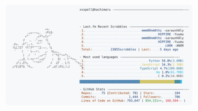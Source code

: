 <!-- <img align="right" src="https://visitor-badge.laobi.icu/badge?page_id=selerqc.selerqc" alt="Visitor Badge" />
👋 Halo, Niece and Nephew  

I'm **Selerqc**, a **Senior Information Technology Student** aspiring to become a **Software Engineer**, with a strong interest in **Backend Development**.  
[![🌐 Portfolio](https://img.shields.io/badge/Portfolio-Visit-red?style=for-the-badge&logo=git)](https://selerqc.is-a.dev/)


---
## 📊 GitHub Analytics & Metrics  
<div align="center">
  <img src="/metrics.base.svg" alt="GitHub Metrics" width="45%" />
  <img src="/metrics.plugin.isocalendar.fullyear.svg" alt="Full-year Isocalendar" width="45%" />
  <img src="/metrics.plugin.wakatime.svg" alt="Wakatime Stats" width="50%">
</div>

---

## ⚒️ Tech Stack & Tools  
<div align="center">
  <img src="https://skillicons.dev/icons?i=nodejs,express,mongodb,javascript,mysql,postgres,firebase,supabase,vercel" alt="Tech Stack Icons" /><br/>
  <img src="https://skillicons.dev/icons?i=docker,kubernetes,bash,nestjs,postman,git,prisma,sequelize,redis" alt="Tech Stack Icons" />
</div>

--- -->
<a href="https://github.com/selerqc/selerqc">
  <picture>
    <source media="(prefers-color-scheme: dark)" srcset="https://raw.githubusercontent.com/selerqc/selerqc/main/dark_mode.svg">
    <img alt="selerqc GitHub Profile README" src="https://raw.githubusercontent.com/selerqc/selerqc/main/light_mode.svg">
  </picture>
</a>